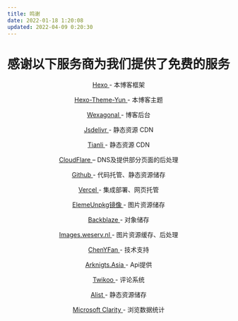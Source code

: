 ```yaml
---
title: 鸣谢
date: 2022-01-18 1:20:08
updated: 2022-04-09 0:20:30
---
```

<p align="center"><h1>感谢以下服务商为我们提供了免费的服务</h1></p>
<p align="center"><a href="https://hexo.io/">Hexo </a>- 本博客框架</p>
<p align="center"><a href="https://yun.yunyoujun.cn/">Hexo-Theme-Yun </a>- 本博客主题</p>
<p align="center"><a href="https://wexa.top/">Wexagonal </a>- 博客后台</p>
<p align="center"><a href="https://www.jsdelivr.com/">Jsdelivr </a>- 静态资源 CDN</p>
<p align="center"><a href="https://cdn1.tianli0.top/">Tianli </a>- 静态资源 CDN</p>
<p align="center"><a href="https://www.cloudflare.com/zh-cn/">CloudFlare </a>– DNS及提供部分页面的后处理</p>
<p align="center"><a href="https://github.com/">Github </a>- 代码托管、静态资源储存</p>
<p align="center"><a href="https://vercel.com/">Vercel </a>- 集成部署、网页托管</p>
<p align="center"><a href="https://npm.elemecdn.com/">ElemeUnpkg镜像 </a>- 图片资源储存</p>
<p align="center"><a href="https://www.backblaze.com/">Backblaze </a>- 对象储存</p>
<p align="center"><a href="https://images.weserv.nl/">Images.weserv.nl </a>- 图片资源缓存、后处理</p>
<p align="center"><a href="https://blog.cyfan.top/">ChenYFan </a>- 技术支持</p>
<p align="center"><a href="https://prts.top/">Arknigts.Asia </a>- Api提供</p>
<p align="center"><a href="https://twikoo.js.org/">Twikoo </a>- 评论系统</p>
<p align="center"><a href="https://alist-doc.nn.ci/">Alist </a>- 静态资源储存</p>
<p align="center"><a href="https://clarity.microsoft.com/">Microsoft Clarity </a>- 浏览数据统计</p>